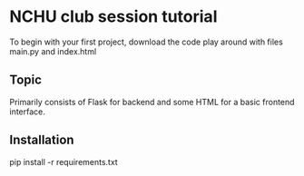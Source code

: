 


# NCHU club session tutorial
To begin with your first project, download the code play around with files main.py and index.html
## Topic
Primarily consists of Flask for backend and some HTML for a basic frontend interface. 
## Installation
pip install -r requirements.txt

